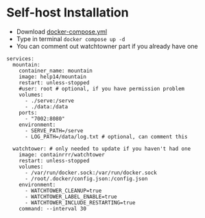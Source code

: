 # Self-host Installation

- Download [docker-compose.yml](https://github.com/help-14/mountain/blob/main/blob/main/docker-compose.yml)
- Type in terminal `docker compose up -d`
- You can comment out watchtowner part if you already have one

```
services:
  mountain:
    container_name: mountain
    image: help14/mountain
    restart: unless-stopped
    #user: root # optional, if you have permission problem
    volumes:
      - ./serve:/serve
      - ./data:/data
    ports:
      - "7002:8080"
    environment:
      - SERVE_PATH=/serve
      - LOG_PATH=/data/log.txt # optional, can comment this

  watchtower: # only needed to update if you haven't had one
    image: containrrr/watchtower
    restart: unless-stopped
    volumes:
      - /var/run/docker.sock:/var/run/docker.sock
      - /root/.docker/config.json:/config.json
    environment:
      - WATCHTOWER_CLEANUP=true
      - WATCHTOWER_LABEL_ENABLE=true
      - WATCHTOWER_INCLUDE_RESTARTING=true
    command: --interval 30

```